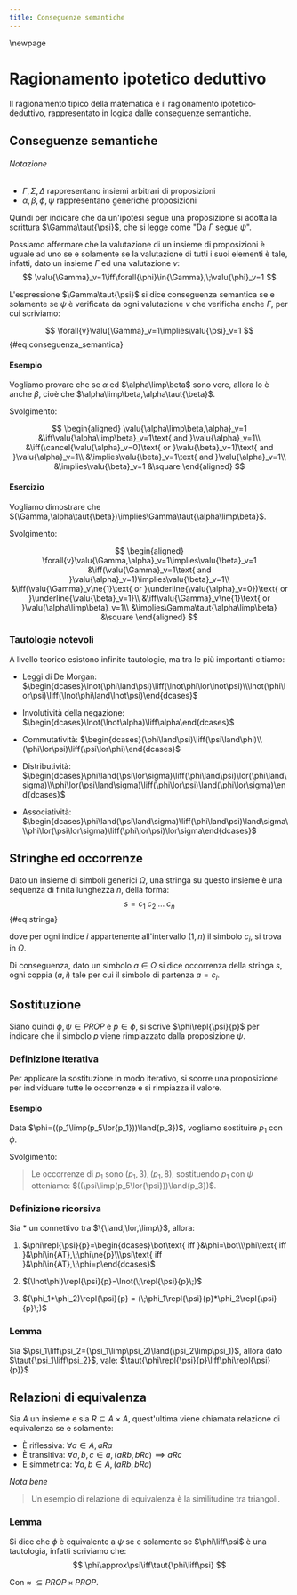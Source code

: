 ```yaml
---
title: Conseguenze semantiche
---
```


\newpage

# Ragionamento ipotetico deduttivo

Il ragionamento tipico della matematica è il ragionamento ipotetico-deduttivo, rappresentato in logica dalle conseguenze semantiche.

## Conseguenze semantiche

###### *Notazione*

- $\Gamma,\Sigma,\Delta$ rappresentano insiemi arbitrari di proposizioni
- $\alpha,\beta,\phi,\psi$ rappresentano generiche proposizioni

Quindi per indicare che da un'ipotesi segue una proposizione si adotta la scrittura $\Gamma\taut{\psi}$, che si legge come "Da $\Gamma$ segue $\psi$".

Possiamo affermare che la valutazione di un insieme di proposizioni è uguale ad uno se e solamente se la valutazione di tutti i suoi elementi è tale, infatti, dato un insieme $\Gamma$ ed una valutazione $v$:
$$
\valu{\Gamma}_v=1\iff\forall{\phi}\in{\Gamma},\;\valu{\phi}_v=1
$$

L'espressione $\Gamma\taut{\psi}$ si dice conseguenza semantica se e solamente se $\psi$ è verificata da ogni valutazione $v$ che verificha anche $\Gamma$, per cui scriviamo:

$$
\forall{v}\valu{\Gamma}_v=1\implies\valu{\psi}_v=1
$$ {#eq:conseguenza_semantica}

#### Esempio

Vogliamo provare che se $\alpha$ ed $\alpha\limp\beta$ sono vere, allora lo è anche $\beta$, cioè che $\alpha\limp\beta,\alpha\taut{\beta}$.

Svolgimento:

$$
\begin{aligned}
  \valu{\alpha\limp\beta,\alpha}_v=1
  &\iff\valu{\alpha\limp\beta}_v=1\text{ and }\valu{\alpha}_v=1\\
  &\iff(\cancel{\valu{\alpha}_v=0}\text{ or }\valu{\beta}_v=1)\text{ and }\valu{\alpha}_v=1\\
  &\implies\valu{\beta}_v=1\text{ and }\valu{\alpha}_v=1\\
  &\implies\valu{\beta}_v=1
  &\square
\end{aligned}
$$

#### Esercizio

Vogliamo dimostrare che $(\Gamma,\alpha\taut{\beta})\implies\Gamma\taut{\alpha\limp\beta}$.

Svolgimento:

$$
\begin{aligned}
  \forall{v}\valu{\Gamma,\alpha}_v=1\implies\valu{\beta}_v=1
  &\iff(\valu{\Gamma}_v=1\text{ and }\valu{\alpha}_v=1)\implies\valu{\beta}_v=1\\
  &\iff(\valu{\Gamma}_v\ne{1}\text{ or }\underline{\valu{\alpha}_v=0})\text{ or }\underline{\valu{\beta}_v=1}\\
  &\iff\valu{\Gamma}_v\ne{1}\text{ or }\valu{\alpha\limp\beta}_v=1\\
  &\implies\Gamma\taut{\alpha\limp\beta}
  &\square
\end{aligned}
$$

### Tautologie notevoli

A livello teorico esistono infinite tautologie, ma tra le più importanti citiamo:

- Leggi di De Morgan: $\begin{dcases}\lnot(\phi\land\psi)\liff(\lnot\phi\lor\lnot\psi)\\\lnot(\phi\lor\psi)\liff(\lnot\phi\land\lnot\psi)\end{dcases}$

- Involutività della negazione: $\begin{dcases}\lnot(\lnot\alpha)\liff\alpha\end{dcases}$

- Commutatività: $\begin{dcases}(\phi\land\psi)\liff(\psi\land\phi)\\(\phi\lor\psi)\liff(\psi\lor\phi)\end{dcases}$

- Distributività: $\begin{dcases}\phi\land(\psi\lor\sigma)\liff(\phi\land\psi)\lor(\phi\land\sigma)\\\phi\lor(\psi\land\sigma)\liff(\phi\lor\psi)\land(\phi\lor\sigma)\end{dcases}$

- Associatività: $\begin{dcases}\phi\land(\psi\land\sigma)\liff(\phi\land\psi)\land\sigma\\\phi\lor(\psi\lor\sigma)\liff(\phi\lor\psi)\lor\sigma\end{dcases}$

## Stringhe ed occorrenze

Dato un insieme di simboli generici $\Omega$, una stringa su questo insieme è una sequenza di finita lunghezza $n$, della forma:
$$
s=c_1\;c_2\;\dots\;c_n
$$ {#eq:stringa}

dove per ogni indice $i$ appartenente all'intervallo $(1,n)$ il simbolo $c_i$, si trova in $\Omega$.

Di conseguenza, dato un simbolo $a\in\Omega$ si dice occorrenza della stringa $s$, ogni coppia $(a,i)$ tale per cui il simbolo di partenza $a=c_i$.

## Sostituzione

Siano quindi $\phi,\psi\in{PROP}$ e $p\in\phi$, si scrive $\phi\repl{\psi}{p}$ per indicare che il simbolo $p$ viene rimpiazzato dalla proposizione $\psi$.

### Definizione iterativa

Per applicare la sostituzione in modo iterativo, si scorre una proposizione per individuare tutte le occorrenze e si rimpiazza il valore.

#### Esempio

Data $\phi=((p_1\limp(p_5\lor{p_1}))\land{p_3})$, vogliamo sostituire $p_1$ con $\phi$.

Svolgimento:

> Le occorrenze di $p_1$ sono $(p_1,3),(p_1,8)$, sostituendo $p_1$ con $\psi$ otteniamo: $((\psi\limp(p_5\lor{\psi}))\land{p_3})$.

### Definizione ricorsiva

Sia $*$ un connettivo tra $\{\land,\lor,\limp\}$, allora:

1. $\phi\repl{\psi}{p}=\begin{dcases}\bot\text{ iff }&\phi=\bot\\\phi\text{ iff }&\phi\in{AT},\;\phi\ne{p}\\\psi\text{ iff }&\phi\in{AT},\;\phi=p\end{dcases}$

2. $(\lnot\phi)\repl{\psi}{p}=\lnot(\;\repl{\psi}{p}\;)$

3. $(\phi_1*\phi_2)\repl{\psi}{p} = (\;\phi_1\repl{\psi}{p}*\phi_2\repl{\psi}{p}\;)$

### Lemma

Sia $\psi_1\liff\psi_2=(\psi_1\limp\psi_2)\land(\psi_2\limp\psi_1)$, allora dato $\taut{\psi_1\liff\psi_2}$, vale: $\taut{\phi\repl{\psi}{p}\liff\phi\repl{\psi}{p}}$

## Relazioni di equivalenza

Sia $A$ un insieme e sia $R\subseteq{A\times{A}}$, quest'ultima viene chiamata relazione di equivalenza se e solamente:

- È riflessiva: $\forall{a}\in{A},aRa$
- È transitiva: $\forall{a,b,c}\in{a},(aRb,bRc)\implies{aRc}$
- E simmetrica: $\forall{a,b}\in{A},(aRb,bRa)$

*Nota bene*

> Un esempio di relazione di equivalenza è la similitudine tra triangoli.

### Lemma

Si dice che $\phi$ è equivalente a $\psi$ se e solamente se $\phi\liff\psi$ è una tautologia, infatti scriviamo che:
$$
\phi\approx\psi\iff\taut{\phi\liff\psi}
$$

Con $\approx\;\subseteq{PROP\times{PROP}}$.
